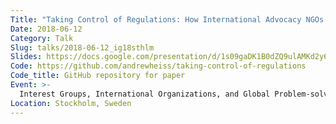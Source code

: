 ```yaml
---
Title: "Taking Control of Regulations: How International Advocacy NGOs Shape the Regulatory Environments of their Target Countries"
Date: 2018-06-12
Category: Talk
Slug: talks/2018-06-12_ig18sthlm
Slides: https://docs.google.com/presentation/d/1s09gaDK1B0dZQ9ulAMKd2y6fh5QyYwfvpP2eBdK2OBw/edit?usp=sharing
Code: https://github.com/andrewheiss/taking-control-of-regulations
Code_title: GitHub repository for paper
Event: >-
  Interest Groups, International Organizations, and Global Problem-solving Capacity workshop](http://www.concordia.ca/cuevents/main/2018/06/11/interest-groups-international-organizations-and-global-problem-solving-capacity.html)
Location: Stockholm, Sweden
---
```

